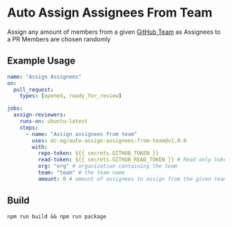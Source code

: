 # Auto Assign Assignees From Team

Assign any amount of members from a given [GitHub Team](https://help.github.com/en/github/setting-up-and-managing-organizations-and-teams/organizing-members-into-teams) as Assignees to a PR
Members are chosen randomly

## Example Usage

```yaml
name: "Assign Assignees"
on:
  pull_request:
    types: [opened, ready_for_review]

jobs:
  assign-reviewers:
    runs-on: ubuntu-latest
    steps:
      - name: "Assign assignees from team"
        uses: dc-ag/auto-assign-assignees-from-team@v1.0.0
        with:
          repo-token: ${{ secrets.GITHUB_TOKEN }}
          read-token: ${{ secrets.GITHUB_READ_TOKEN }} # Read only token which needs access to fetch team members
          org: "org" # organization containing the team
          team: "team" # the team name
          amount: 0 # amount of assignees to assign from the given team, 0 to assign all. If the amount exceeds the member count of the team all members will be added
```

## Build
```shell
npm run build && npm run package
```